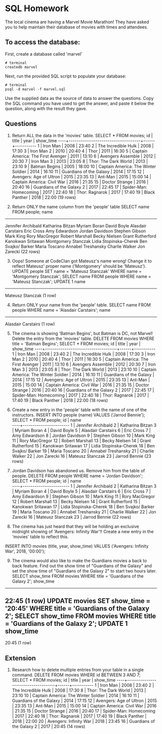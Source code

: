 # SQL Homework

The local cinema are having a Marvel Movie Marathon! They have asked you to help maintain their database of movies with times and attendees.

## To access the database:

First, create a database called 'marvel'

```
# terminal
createdb marvel
```

Next, run the provided SQL script to populate your database:

```
# terminal
psql -d marvel -f marvel.sql
```

Use the supplied data as the source of data to answer the questions. Copy the SQL command you have used to get the answer, and paste it below the question, along with the result they gave.

## Questions

1.  Return ALL the data in the 'movies' table.
SELECT * FROM movies;
id |                title                | year | show_time
----+-------------------------------------+------+-----------
 1 | Iron Man                            | 2008 | 23:40
 2 | The Incredible Hulk                 | 2008 | 17:30
 3 | Iron Man 2                          | 2010 | 20:40
 4 | Thor                                | 2011 | 16:30
 5 | Captain America: The First Avenger  | 2011 | 13:10
 6 | Avengers Assemble                   | 2012 | 20:30
 7 | Iron Man 3                          | 2013 | 23:05
 8 | Thor: The Dark World                | 2013 | 23:10
 9 | Batman Begins                       | 2005 | 18:00
10 | Captain America: The Winter Soldier | 2014 | 16:10
11 | Guardians of the Galaxy             | 2014 | 17:15
12 | Avengers: Age of Ultron             | 2015 | 23:35
13 | Ant-Man                             | 2015 | 15:00
14 | Captain America: Civil War          | 2016 | 21:35
15 | Doctor Strange                      | 2016 | 20:40
16 | Guardians of the Galaxy 2           | 2017 | 22:45
17 | Spider-Man: Homecoming              | 2017 | 22:40
18 | Thor: Ragnarok                      | 2017 | 17:40
19 | Black Panther                       | 2018 | 22:00
(19 rows)

2.  Return ONLY the name column from the 'people' table
SELECT name FROM people;
name          
------------------------
Jennifer Archibald
Katharina Bitzan
Myriam Boran
David Boyle
Alasdair Carstairs
Eric Cross
Amy Edwardson
Jordan Davidson
Stephen Gibson
Mark King
Rory MacGregor
Robert Marshall
Becky Nielsen
Grant Rutherford
Kanokwan Sritawan
Montgomery Stanczak
Lidia Stopinska-Cherek
Ben Svajko/ Barker
Maria Toscano
Annabel Treshansky
Charlie Walker
Jon Zarecki
(22 rows)

3.  Oops! Someone at CodeClan got Mateusz's name wrong! Change it to reflect Mateusz' proper name ('Montgomery' should be 'Mateusz').
UPDATE people SET name = 'Mateusz Stanczak' WHERE name = 'Montgomery Stanczak';
SELECT name FROM people WHERE name = 'Mateusz Stanczak';
UPDATE 1
       name       
------------------
 Mateusz Stanczak
(1 row)

4.  Return ONLY your name from the 'people' table.
SELECT name FROM people WHERE name = 'Alasdair Carstairs';
name        
--------------------
Alasdair Carstairs
(1 row)

5.  The cinema is showing 'Batman Begins', but Batman is DC, not Marvel! Delete the entry from the 'movies' table.
DELETE FROM movies WHERE title = 'Batman Begins';
SELECT * FROM movies;
id |                title                | year | show_time
----+-------------------------------------+------+-----------
 1 | Iron Man                            | 2008 | 23:40
 2 | The Incredible Hulk                 | 2008 | 17:30
 3 | Iron Man 2                          | 2010 | 20:40
 4 | Thor                                | 2011 | 16:30
 5 | Captain America: The First Avenger  | 2011 | 13:10
 6 | Avengers Assemble                   | 2012 | 20:30
 7 | Iron Man 3                          | 2013 | 23:05
 8 | Thor: The Dark World                | 2013 | 23:10
10 | Captain America: The Winter Soldier | 2014 | 16:10
11 | Guardians of the Galaxy             | 2014 | 17:15
12 | Avengers: Age of Ultron             | 2015 | 23:35
13 | Ant-Man                             | 2015 | 15:00
14 | Captain America: Civil War          | 2016 | 21:35
15 | Doctor Strange                      | 2016 | 20:40
16 | Guardians of the Galaxy 2           | 2017 | 22:45
17 | Spider-Man: Homecoming              | 2017 | 22:40
18 | Thor: Ragnarok                      | 2017 | 17:40
19 | Black Panther                       | 2018 | 22:00
(18 rows)


6.  Create a new entry in the 'people' table with the name of one of the instructors.
INSERT INTO people (name) VALUES ('Jarrod Bennie');
SELECT * FROM people;
id |          name          
----+------------------------
 1 | Jennifer Archibald
 2 | Katharina Bitzan
 3 | Myriam Boran
 4 | David Boyle
 5 | Alasdair Carstairs
 6 | Eric Cross
 7 | Amy Edwardson
 8 | Jordan Davidson
 9 | Stephen Gibson
10 | Mark King
11 | Rory MacGregor
12 | Robert Marshall
13 | Becky Nielsen
14 | Grant Rutherford
15 | Kanokwan Sritawan
17 | Lidia Stopinska-Cherek
18 | Ben Svajko/ Barker
19 | Maria Toscano
20 | Annabel Treshansky
21 | Charlie Walker
22 | Jon Zarecki
16 | Mateusz Stanczak
23 | Jarrod Bennie
(23 rows)

7.  Jordan Davidson has abandoned us. Remove him from the table of people.
DELETE FROM people WHERE name = 'Jordan Davidson';
SELECT * FROM people;
id |          name          
----+------------------------
 1 | Jennifer Archibald
 2 | Katharina Bitzan
 3 | Myriam Boran
 4 | David Boyle
 5 | Alasdair Carstairs
 6 | Eric Cross
 7 | Amy Edwardson
 9 | Stephen Gibson
10 | Mark King
11 | Rory MacGregor
12 | Robert Marshall
13 | Becky Nielsen
14 | Grant Rutherford
15 | Kanokwan Sritawan
17 | Lidia Stopinska-Cherek
18 | Ben Svajko/ Barker
19 | Maria Toscano
20 | Annabel Treshansky
21 | Charlie Walker
22 | Jon Zarecki
16 | Mateusz Stanczak
23 | Jarrod Bennie
(22 rows)

8.  The cinema has just heard that they will be holding an exclusive midnight showing of 'Avengers: Infinity War'!! Create a new entry in the 'movies' table to reflect this.

INSERT INTO movies (title, year, show_time) VALUES ('Avengers: Infinity War', 2018, '00:00');


9.  The cinema would also like to make the Guardians movies a back to back feature. Find out the show time of "Guardians of the Galaxy" and set the show time of "Guardians of the Galaxy 2" to start two hours later.
SELECT show_time FROM movies WHERE title = 'Guardians of the Galaxy 2';
show_time
-----------
22:45
(1 row)
UPDATE movies SET show_time = '20:45' WHERE title = 'Guardians of the Galaxy 2';
SELECT show_time FROM movies WHERE title = 'Guardians of the Galaxy 2';
UPDATE 1
 show_time
-----------
 20:45
(1 row)


## Extension

1.  Research how to delete multiple entries from your table in a single command.
DELETE FROM movies WHERE id BETWEEN 3 AND 7;
SELECT * FROM movies;
id |                title                | year | show_time
----+-------------------------------------+------+-----------
 1 | Iron Man                            | 2008 | 23:40
 2 | The Incredible Hulk                 | 2008 | 17:30
 8 | Thor: The Dark World                | 2013 | 23:10
10 | Captain America: The Winter Soldier | 2014 | 16:10
11 | Guardians of the Galaxy             | 2014 | 17:15
12 | Avengers: Age of Ultron             | 2015 | 23:35
13 | Ant-Man                             | 2015 | 15:00
14 | Captain America: Civil War          | 2016 | 21:35
15 | Doctor Strange                      | 2016 | 20:40
17 | Spider-Man: Homecoming              | 2017 | 22:40
18 | Thor: Ragnarok                      | 2017 | 17:40
19 | Black Panther                       | 2018 | 22:00
20 | Avengers: Infinity War              | 2018 | 23:45
16 | Guardians of the Galaxy 2           | 2017 | 20:45
(14 rows)
